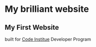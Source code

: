 # My brilliant website

## My First Website
built for [Code Institue](https://codeinstitute.net) Developer Program

